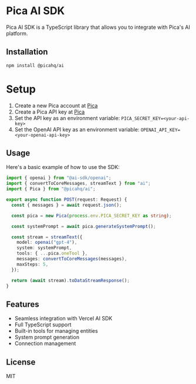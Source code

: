 # Pica AI SDK

Pica AI SDK is a TypeScript library that allows you to integrate with Pica's AI platform.

## Installation

```bash
npm install @picahq/ai
```

# Setup

1. Create a new Pica account at [Pica](https://app.picaos.com)
2. Create a Pica API key at [Pica](https://app.picaos.com/settings/api-keys)
3. Set the API key as an environment variable: `PICA_SECRET_KEY=<your-api-key>`
4. Set the OpenAI API key as an environment variable: `OPENAI_API_KEY=<your-openai-api-key>`

## Usage

Here's a basic example of how to use the SDK:

```typescript
import { openai } from "@ai-sdk/openai";
import { convertToCoreMessages, streamText } from "ai";
import { Pica } from "@picahq/ai";

export async function POST(request: Request) {
  const { messages } = await request.json();

  const pica = new Pica(process.env.PICA_SECRET_KEY as string);

  const systemPrompt = await pica.generateSystemPrompt();

  const stream = streamText({
    model: openai("gpt-4"),
    system: systemPrompt,
    tools: { ...pica.oneTool },
    messages: convertToCoreMessages(messages),
    maxSteps: 5,
  });

  return (await stream).toDataStreamResponse();
}
```

## Features

- Seamless integration with Vercel AI SDK
- Full TypeScript support
- Built-in tools for managing entities
- System prompt generation
- Connection management

## License

MIT